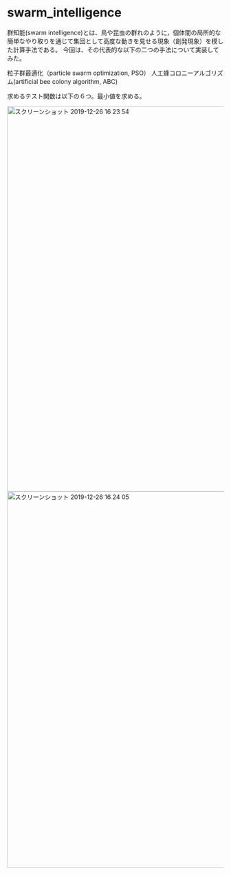 # swarm_intelligence

群知能(swarm intelligence)とは、鳥や昆虫の群れのように，個体間の局所的な簡単なやり取りを通じて集団として高度な動きを見せる現象（創発現象）を模した計算手法である。
今回は、その代表的な以下の二つの手法について実装してみた。

粒子群最適化（particle swarm optimization, PSO）
人工蜂コロニーアルゴリズム(artificial bee colony algorithm, ABC)

求めるテスト関数は以下の６つ。最小値を求める。

<img width="897" alt="スクリーンショット 2019-12-26 16 23 54" src="https://user-images.githubusercontent.com/32972443/71464265-2ab57b80-27fc-11ea-9c72-9efd0b5d499a.png">

<img width="876" alt="スクリーンショット 2019-12-26 16 24 05" src="https://user-images.githubusercontent.com/32972443/71464303-43be2c80-27fc-11ea-9e7a-042a27fad4ae.png">
